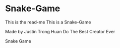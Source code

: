 Snake-Game
==========
This is the read-me
This is a Snake-Game 


Made by
Justin Trong Huan Do
The Best Creator Ever

Snake Game
